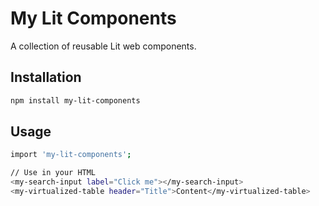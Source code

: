 # My Lit Components

A collection of reusable Lit web components.

## Installation

```bash
npm install my-lit-components
```

## Usage

```bash
import 'my-lit-components';

// Use in your HTML
<my-search-input label="Click me"></my-search-input>
<my-virtualized-table header="Title">Content</my-virtualized-table>
```
